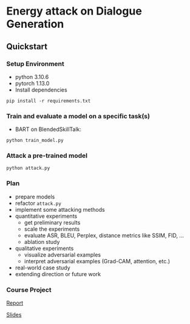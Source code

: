 # Energy attack on Dialogue Generation

## Quickstart

### Setup Environment
- python 3.10.6
- pytorch 1.13.0
- Install dependencies
```
pip install -r requirements.txt
```

### Train and evaluate a model on a specific task(s)

- BART on BlendedSkillTalk:
```
python train_model.py
```

### Attack a pre-trained model
```
python attack.py
```

### Plan
- prepare models
- refactor ```attack.py```
- implement some attacking methods
- quantitative experiments
  - get preliminary results
  - scale the experiments
  - evaluate ASR, BLEU, Perplex, distance metrics like SSIM, FID, ...
  - ablation study
- qualitative experiments
  - visualize adversarial examples
  - interpret adversarial examples (Grad-CAM, attention, etc.)
- real-world case study
- extending direction or future work

### Course Project
[Report](https://www.overleaf.com/read/cvvhfbrykfcr)

[Slides](https://github.com/yul091/QASlow/raw/main/course_project/Presentation.pptx)
